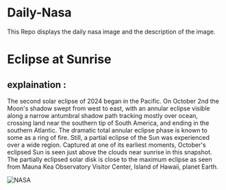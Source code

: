 # Daily-Nasa

This Repo displays the daily nasa image and the description of the image.

<!--NASA-->
# Eclipse at Sunrise
## explaination :

The second solar eclipse of 2024 began in the Pacific. On October 2nd the Moon's shadow swept from west to east, with an annular eclipse visible along a narrow antumbral shadow path tracking mostly over ocean, crossing land near the southern tip of South America, and ending in the southern Atlantic. The dramatic total annular eclipse phase is known to some as a ring of fire. Still, a partial eclipse of the Sun was experienced over a wide region. Captured at one of its earliest moments, October's eclipsed Sun is seen just above the clouds near sunrise in this snapshot. The partially eclipsed solar disk is close to the maximum eclipse as seen from Mauna Kea Observatory Visitor Center, Island of Hawaii, planet Earth.

![NASA](https://apod.nasa.gov/apod/image/2410/earliestsolareclipse1024.jpg)
<!--/NASA-->